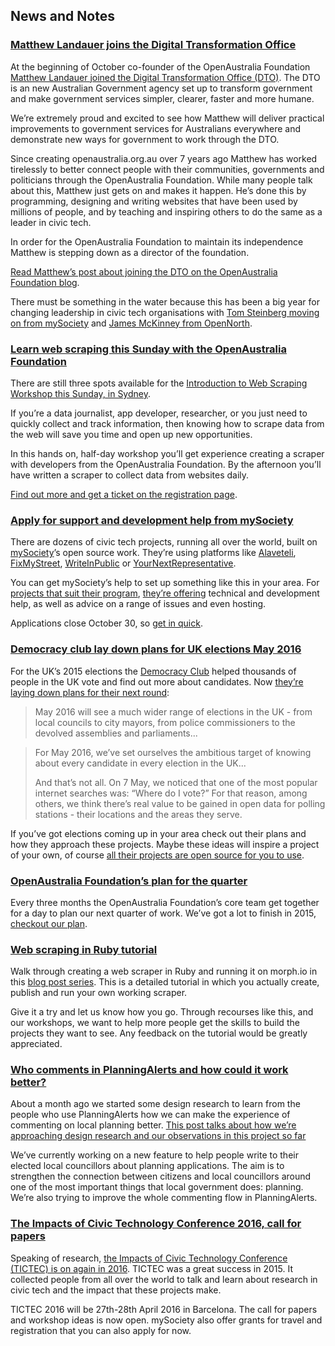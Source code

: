 ##  News and Notes

### [Matthew Landauer joins the Digital Transformation Office](https://www.openaustraliafoundation.org.au/2015/10/05/matthew-and-the-digital-transformation-office/)

At the beginning of October co-founder of the OpenAustralia Foundation
[Matthew Landauer joined the Digital Transformation Office (DTO)](https://www.openaustraliafoundation.org.au/2015/10/05/matthew-and-the-digital-transformation-office/).
The DTO is an new Australian Government agency set up to
transform government and make government services
simpler, clearer, faster and more humane.

We’re extremely proud and excited to see how Matthew will deliver
practical improvements to government services for Australians everywhere
and demonstrate new ways for government to work through the DTO.

Since creating openaustralia.org.au over 7 years ago
Matthew has worked tirelessly to better connect people
with their communities, governments and politicians
through the OpenAustralia Foundation.
While many people talk about this, Matthew just gets on and makes it happen.
He’s done this by programming, designing and writing websites that
have been used by millions of people,
and by teaching and inspiring others to do the same as a leader in civic tech.

In order for the OpenAustralia Foundation to maintain
its independence Matthew is stepping down as a director of the foundation.

[Read Matthew’s post about joining the DTO on the OpenAustralia Foundation blog](https://www.openaustraliafoundation.org.au/2015/10/05/matthew-and-the-digital-transformation-office/).

There must be something in the water because this has been a big year for
changing leadership in civic tech organisations with
[Tom Steinberg moving on from mySociety](https://www.mysociety.org/2015/08/07/my-last-post/)
and [James McKinney from OpenNorth](http://www.opennorth.ca/2015/09/22/announcing-a-leadership-transition-at-open-north.html).

### [Learn web scraping this Sunday with the OpenAustralia Foundation](https://www.eventbrite.com.au/e/introduction-to-web-scraping-workshop-tickets-18858393964)

There are still three spots available for the
[Introduction to Web Scraping Workshop this Sunday, in Sydney](https://www.eventbrite.com.au/e/introduction-to-web-scraping-workshop-tickets-18858393964).

If you’re a data journalist, app developer, researcher, or you just need to
quickly collect and track information, then knowing how to scrape data from the
web will save you time and open up new opportunities.

In this hands on, half-day workshop you’ll get experience creating a scraper
with developers from the OpenAustralia Foundation.
By the afternoon you’ll have written a scraper to collect data from websites daily.

[Find out more and get a ticket on the registration page](https://www.eventbrite.com.au/e/introduction-to-web-scraping-workshop-tickets-18858393964).

### [Apply for support and development help from mySociety](https://www.mysociety.org/2015/10/14/apply-for-support-and-development-help/)

There are dozens of civic tech projects, running all over the world,
built on [mySociety](https://www.mysociety.org/)’s open source work.
They’re using platforms like
[Alaveteli](http://alaveteli.org/),
[FixMyStreet](http://fixmystreet.org/),
[WriteInPublic](http://writeinpublic.com/en/)
or [YourNextRepresentative](https://www.mysociety.org/mysociety-around-the-world/international-partners-case-study-yournextrepresentative/).

You can get mySociety’s help to set up something like this in your area.
For [projects that suit their program](https://www.mysociety.org/mysociety-around-the-world/are-we-the-right-partner-for-you/),
[they’re offering](https://www.mysociety.org/mysociety-around-the-world/what-we-offer-our-partners/) technical and development help,
as well as advice on a range of issues and even hosting.

Applications close October 30,
so [get in quick](https://www.mysociety.org/2015/10/14/apply-for-support-and-development-help/).

### [Democracy club lay down plans for UK elections May 2016](https://democracyclub.org.uk/blog/2015/10/19/plans-for-2016/)

For the UK’s 2015 elections the [Democracy Club](https://democracyclub.org.uk/) helped
thousands of people in the UK vote and find out more about candidates.
Now [they’re laying down plans for their next round](https://democracyclub.org.uk/blog/2015/10/19/plans-for-2016/):

> May 2016 will see a much wider range of elections in the UK - from local
> councils to city mayors, from police commissioners to the devolved assemblies
> and parliaments...

> For May 2016, we’ve set ourselves the ambitious target of knowing about every
> candidate in every election in the UK...
>
> And that’s not all. On 7 May, we noticed that one of the most popular internet
> searches was: “Where do I vote?” For that reason, among others, we think there’s
> real value to be gained in open data for polling stations - their locations and
> the areas they serve.

If you’ve got elections coming up in your area
check out their plans and how they approach these projects.
Maybe these ideas will inspire a project of your own,
of course [all their projects are open source for you to use](https://democracyclub.org.uk/projects/).

### [OpenAustralia Foundation’s plan for the quarter](https://www.openaustraliafoundation.org.au/2015/10/15/weve-got-a-lot-to-finish-in-2015-here-is-our-plan/)

Every three months the OpenAustralia Foundation’s core team
get together for a day to plan our next quarter of work.
We’ve got a lot to finish in 2015, [checkout our plan](https://www.openaustraliafoundation.org.au/2015/10/15/weve-got-a-lot-to-finish-in-2015-here-is-our-plan/).

### [Web scraping in Ruby tutorial](https://www.openaustraliafoundation.org.au/tag/ruby-web-scraping-tutorial-on-morph-io/)

Walk through creating a web scraper in Ruby and running it on morph.io
in this [blog post series](mak://www.openaustraliafoundation.org.au/tag/ruby-web-scraping-tutorial-on-morph-io/).
This is a detailed tutorial in which you
actually create, publish and run your own working scraper.

Give it a try and let us know how you go.
Through recourses like this, and our workshops,
we want to help more people get the skills
to build the projects they want to see.
Any feedback on the tutorial would be greatly appreciated.

### [Who comments in PlanningAlerts and how could it work better?](https://www.openaustraliafoundation.org.au/2015/10/20/who-comments-in-planningalerts-and-how-could-it-work-better/)

About a month ago we started some design research to learn from the people who use
PlanningAlerts how we can make the experience of commenting on local planning better.
[This post talks about how we’re approaching design research and our observations in this project so far](https://www.openaustraliafoundation.org.au/2015/10/20/who-comments-in-planningalerts-and-how-could-it-work-better/)

We’ve currently working on a new feature
to help people write to their elected local councillors about planning applications.
The aim is to strengthen the connection between citizens and local councillors around one of
the most important things that local government does: planning. We’re
also trying to improve the whole commenting flow in PlanningAlerts.

### [The Impacts of Civic Technology Conference 2016, call for papers](https://www.mysociety.org/research/tictec-2016/)

Speaking of research,
[the Impacts of Civic Technology Conference (TICTEC) is on again in 2016](https://www.mysociety.org/research/tictec-2016/).
TICTEC was a great success in 2015. It collected people from all over the world
to talk and learn about research in civic tech and the impact that these projects make.

TICTEC 2016 will be 27th-28th April 2016 in Barcelona.
The call for papers and workshop ideas is now open.
mySociety also offer grants for travel and registration
that you can also apply for now.
